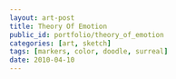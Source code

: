 ```yaml
---
layout: art-post
title: Theory Of Emotion
public_id: portfolio/theory_of_emotion
categories: [art, sketch]
tags: [markers, color, doodle, surreal]
date: 2010-04-10
---
```


